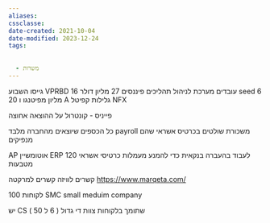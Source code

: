 ```yaml
---
aliases: 
cssclasse: 
date-created: 2021-10-04
date-modified: 2023-12-24
tags:
  
  
  - משרות
---
```


גייסו השבוע VPRBD
16 עובדים
מערכת לניהול תהליכים פיננסים
27 מליון דולר
seed 6 מליון מפיטנגו
ו 20 A גלילות קפיטל
NFX

פייניס - קונטרול על ההוצאה אחוצה

כל הכספים שיוצאים מהחברה מלבד payroll משכורת
שולטים בכרטיס אשראי שהם מנפיקים

AP אוטומשיין ERP לעבוד בהעברה בנקאית כדי להמנע מעמלות כרטיסי אשראי
120 מטבעות

קשרים לוויזה קשרים למרקטה
https://www.marqeta.com/

100 לקוחות
	SMC small meduim  company

יש CS שתומך בלקוחות צוות די גדול ( 6 ל 50 )
